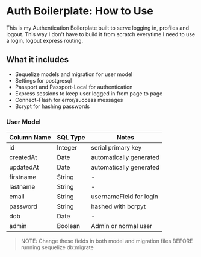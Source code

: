 # Auth Boilerplate: How to Use

This is my Authentication Boilerplate built to serve logging in, profiles and logout.
This way I don't have to build it from scratch everytime I need to use a login, logout express routing.

## What it includes 

* Sequelize models and migration for user model
* Settings for postgresql 
* Passport and Passport-Local for authentication
* Express sessions to keep user logged in from page to page
* Connect-Flash for error/success messages 
* Bcrypt for hashing passwords

### User Model

| Column Name | SQL Type | Notes |
| ----------- | -------- |--------------------------------- |
| id | Integer| serial primary key |
| createdAt | Date | automatically generated |
| updatedAt | Date | automatically generated |
| firstname | String | - |
| lastname | String | - |
| email | String | usernameField for login |
| password | String | hashed with bcrpyt |
| dob | Date | - |
| admin | Boolean | Admin or normal user |

> NOTE: Change these fields in both model and migration files BEFORE running sequelize db:migrate
